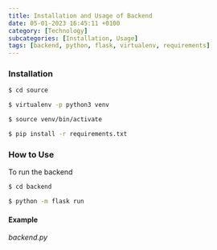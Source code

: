 ```yaml
---
title: Installation and Usage of Backend
date: 05-01-2023 16:45:11 +0100
category: [Technology]
subcategories: [Installation, Usage]
tags: [backend, python, flask, virtualenv, requirements]
---
```


### Installation

```bash
$ cd source

$ virtualenv -p python3 venv

$ source venv/bin/activate

$ pip install -r requirements.txt
```

### How to Use
To run the backend
```bash
$ cd backend

$ python -m flask run
```

#### Example
*backend.py*
